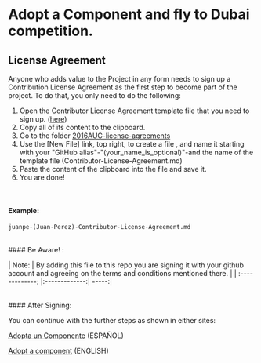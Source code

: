 # Adopt a Component and fly to Dubai competition.

## License Agreement 
Anyone who adds value to the Project in any form needs to sign up a Contribution License Agreement as the first step to become part of the project. To do that, you only need to do the following:
 
1. Open the Contributor License Agreement template file that you need to sign up.
([here](https://github.com/bitDubai/contribution-program/blob/master/license-agreements/Contributor-License-Agreement.md))
2. Copy all of its content to the clipboard. 
3. Go to the folder [2016AUC-license-agreements](https://github.com/bitDubai/contribution-program/tree/master/license-agreements/2016AUC-license-agreements)
4. Use the [New File] link, top right, to create a file , and name it starting with your "GitHub alias"-"(your_name_is_optional)"-and the name of the template file (Contributor-License-Agreement.md)
5. Paste the content of the clipboard into the file and save it.
6. You are done!
<br>

#### Example: 

```shell
juanpe-(Juan-Perez)-Contributor-License-Agreement.md
```

<br>
#### Be Aware! : 

| Note:        | By adding this file to this repo you are signing it with your github account and agreeing on the terms and conditions mentioned there.            | 
| :-------------: |:-------------:| -----:|

<br>
#### After Signing: 

You can continue with the further steps as shown in either sites:

[Adopta un Componente](http://bitdubai.com/wp/adopta-un-componente) (ESPAÑOL)

[Adopt a component](http://bitdubai.com/wp/adopt-a-component) (ENGLISH)

